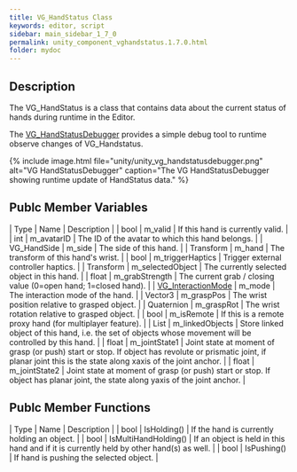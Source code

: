```yaml
---
title: VG_HandStatus Class
keywords: editor, script
sidebar: main_sidebar_1_7_0
permalink: unity_component_vghandstatus.1.7.0.html
folder: mydoc
---
```


## Description

The VG_HandStatus is a class that contains data about the current status of hands during runtime in the Editor. 

The [VG_HandStatusDebugger](unity_component_vghandstatusdebugger.1.7.0.html) provides a simple debug tool to runtime observe changes of VG_Handstatus.

{% include image.html file="unity/unity_vg_handstatusdebugger.png" alt="VG HandStatusDebugger" caption="The VG HandStatusDebugger showing runtime update of HandStatus data." %}

## Publc Member Variables

| Type | Name | Description |
| bool | m_valid | If this hand is currently valid. |
| int | m_avatarID | The ID of the avatar to which this hand belongs. |
| VG_HandSide | m_side | The side of this hand. |
| Transform | m_hand | The transform of this hand's wrist. |
| bool | m_triggerHaptics | Trigger external controller haptics. |
| Transform | m_selectedObject | The currently selected object in this hand. |
| float | m_grabStrength | The current grab / closing value (0=open hand; 1=closed hand). |
| [VG_InteractionMode](virtualgrasp_unityapi.1.7.0.html#vg_interactionmode) | m_mode | The interaction mode of the hand. |
| Vector3 | m_graspPos | The wrist position relative to grasped object. |
| Quaternion | m_graspRot | The wrist rotation relative to grasped object. |
| bool | m_isRemote | If this is a remote proxy hand (for multiplayer feature). |
| List<Transform> | m_linkedObjects | Store linked object of this hand, i.e. the set of objects whose movement will be controlled by this hand. |
| float | m_jointState1 | Joint state at moment of grasp (or push) start or stop. If object has revolute or prismatic joint, if planar joint this is the state along xaxis of the joint anchor. |
| float | m_jointState2 | Joint state at moment of grasp (or push) start or stop. If object has planar joint, the state along yaxis of the joint anchor. |

## Publc Member Functions

| Type | Name | Description |
| bool | IsHolding() | If the hand is currently holding an object. |
| bool | IsMultiHandHolding() | If an object is held in this hand and if it is currently held by other hand(s) as well. |
| bool | IsPushing() | If hand is pushing the selected object. |
